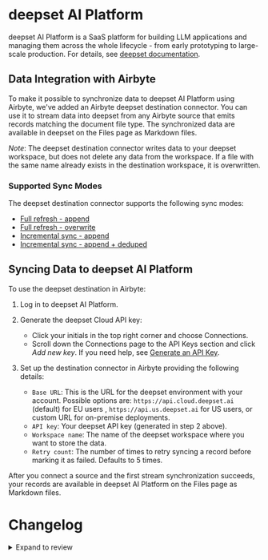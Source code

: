 # deepset AI Platform

deepset AI Platform is a SaaS platform for building LLM applications and managing them across the whole lifecycle - from early prototyping to large-scale production. For details, see [deepset documentation](https://docs.cloud.deepset.ai/docs/getting-started).

## Data Integration with Airbyte

To make it possible to synchronize data to deepset AI Platform using Airbyte, we've added an Airbyte deepset destination connector. You can use it to stream data into deepset from any Airbyte source that emits records matching the document file type. The synchronized data are available in deepset on the Files page as Markdown files.

_Note_: The deepset destination connector writes data to your deepset workspace, but does not delete any data from the workspace. If a file with the same name already exists in the destination workspace, it is overwritten.

### Supported Sync Modes

The deepset destination connector supports the following sync modes:

* [Full refresh - append](https://docs.airbyte.com/understanding-airbyte/connections/full-refresh-append/)
* [Full refresh - overwrite](https://docs.airbyte.com/understanding-airbyte/connections/full-refresh-overwrite/)
* [Incremental sync - append](https://docs.airbyte.com/understanding-airbyte/connections/incremental-append/)
* [Incremental sync - append + deduped ](https://docs.airbyte.com/understanding-airbyte/connections/incremental-append-deduped)

## Syncing Data to deepset AI Platform

To use the deepset destination in Airbyte:

1. Log in to deepset AI Platform.

2. Generate the deepset Cloud API key:

    - Click your initials in the top right corner and choose Connections.
    - Scroll down the Connections page to the API Keys section and click _Add new key_. If you need help, see [Generate an API Key](https://docs.cloud.deepset.ai/docs/generate-api-key).

3. Set up the destination connector in Airbyte providing the following details:

    - `Base URL`: This is the URL for the deepset environment with your account. Possible options are: `https://api.cloud.deepset.ai` (default) for EU users , `https://api.us.deepset.ai` for US users, or custom URL for on-premise deployments.
    - `API key`: Your deepset API key (generated in step 2 above).
    - `Workspace name`: The name of the deepset workspace where you want to store the data.
    - `Retry count`: The number of times to retry syncing a record before marking it as failed. Defaults to 5 times.

After you connect a source and the first stream synchronization succeeds, your records are available in deepset AI Platform on the Files page as Markdown files.

# Changelog


<details>
  <summary>Expand to review</summary>

| Version | Date       | Pull Request                                             | Subject                                |
| :------ | :--------- | :------------------------------------------------------- | :------------------------------------- |
| 0.1.9 | 2025-10-29 | [66821](https://github.com/airbytehq/airbyte/pull/66821) | Update dependencies |
| 0.1.8 | 2025-05-17 | [60635](https://github.com/airbytehq/airbyte/pull/60635) | Update dependencies |
| 0.1.7 | 2025-05-10 | [59834](https://github.com/airbytehq/airbyte/pull/59834) | Update dependencies |
| 0.1.6 | 2025-05-03 | [58717](https://github.com/airbytehq/airbyte/pull/58717) | Update dependencies |
| 0.1.5 | 2025-04-19 | [58229](https://github.com/airbytehq/airbyte/pull/58229) | Update dependencies |
| 0.1.4 | 2025-04-12 | [57619](https://github.com/airbytehq/airbyte/pull/57619) | Update dependencies |
| 0.1.3 | 2025-04-05 | [57176](https://github.com/airbytehq/airbyte/pull/57176) | Update dependencies |
| 0.1.2 | 2025-03-29 | [56599](https://github.com/airbytehq/airbyte/pull/56599) | Update dependencies |
| 0.1.1 | 2025-03-22 | [56097](https://github.com/airbytehq/airbyte/pull/56097) | Update dependencies |
| 0.1.0 | 2025-01-10 | [48875](https://github.com/airbytehq/airbyte/pull/48875) | Initial release |

</details>
